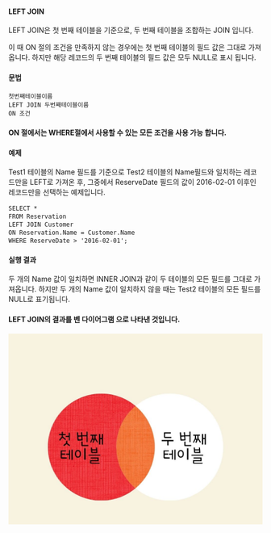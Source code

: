 #### LEFT JOIN
LEFT JOIN은 첫 번째 테이블을 기준으로, 두 번째 테이블을 조합하는 JOIN 입니다.

이 때 ON 절의 조건을 만족하지 않는 경우에는 첫 번째 테이블의 필드 값은 그대로 가져 옵니다.
하지만 해당 레코드의 두 번째 테이블의 필드 값은 모두 NULL로 표시 됩니다.

#### 문법
```
첫번째테이블이름
LEFT JOIN 두번째테이블이름
ON 조건
```
#### ON 절에서는 WHERE절에서 사용할 수 있는 모든 조건을 사용 가능 합니다.

#### 예제
Test1 테이블의 Name 필드를 기준으로 Test2 테이블의 Name필드와 일치하는 레코드만을 LEFT로 가져온 후, 그중에서 
ReserveDate 필드의 값이 2016-02-01 이후인 레코드만을 선택하는 예제입니다.

```
SELECT *
FROM Reservation
LEFT JOIN Customer
ON Reservation.Name = Customer.Name
WHERE ReserveDate > '2016-02-01';
```

#### 실행 결과
두 개의 Name 값이 일치하면 INNER JOIN과 같이 두 테이블의 모든 필드를 그대로 가져옵니다. 하지만 두 개의 Name 값이 일치하지 않을 때는 Test2 테이블의 모든 필드를 NULL로 표기됩니다.

#### LEFT JOIN의 결과를 벤 다이어그램 으로 나타낸 것입니다.

![LEFTJOIN](./img/2.jpg)
